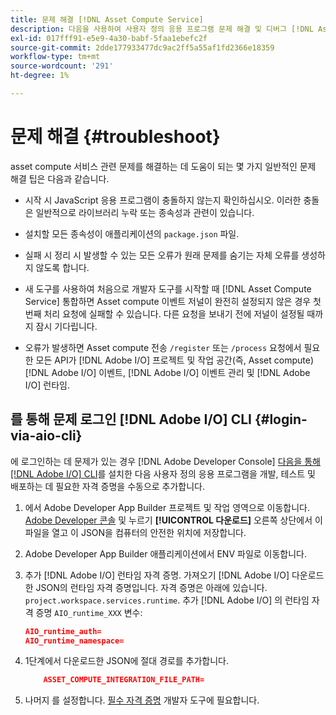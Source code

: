 ```yaml
---
title: 문제 해결 [!DNL Asset Compute Service]
description: 다음을 사용하여 사용자 정의 응용 프로그램 문제 해결 및 디버그 [!DNL Asset Compute Service].
exl-id: 017fff91-e5e9-4a30-babf-5faa1ebefc2f
source-git-commit: 2dde177933477dc9ac2ff5a55af1fd2366e18359
workflow-type: tm+mt
source-wordcount: '291'
ht-degree: 1%

---
```


# 문제 해결 {#troubleshoot}

asset compute 서비스 관련 문제를 해결하는 데 도움이 되는 몇 가지 일반적인 문제 해결 팁은 다음과 같습니다.

* 시작 시 JavaScript 응용 프로그램이 충돌하지 않는지 확인하십시오. 이러한 충돌은 일반적으로 라이브러리 누락 또는 종속성과 관련이 있습니다.
* 설치할 모든 종속성이 애플리케이션의 `package.json` 파일.
* 실패 시 정리 시 발생할 수 있는 모든 오류가 원래 문제를 숨기는 자체 오류를 생성하지 않도록 합니다.

* 새 도구를 사용하여 처음으로 개발자 도구를 시작할 때 [!DNL Asset Compute Service] 통합하면 Asset compute 이벤트 저널이 완전히 설정되지 않은 경우 첫 번째 처리 요청에 실패할 수 있습니다. 다른 요청을 보내기 전에 저널이 설정될 때까지 잠시 기다립니다.
* 오류가 발생하면 Asset compute 전송 `/register` 또는 `/process` 요청에서 필요한 모든 API가 [!DNL Adobe I/O] 프로젝트 및 작업 공간(즉, Asset compute) [!DNL Adobe I/O] 이벤트, [!DNL Adobe I/O] 이벤트 관리 및 [!DNL Adobe I/O] 런타임.

## 를 통해 문제 로그인 [!DNL Adobe I/O] CLI {#login-via-aio-cli}

에 로그인하는 데 문제가 있는 경우 [!DNL Adobe Developer Console] [다음을 통해 [!DNL Adobe I/O] CLI](https://developer.adobe.com/app-builder/docs/getting_started/first_app/#3-signing-in-from-cli)를 설치한 다음 사용자 정의 응용 프로그램을 개발, 테스트 및 배포하는 데 필요한 자격 증명을 수동으로 추가합니다.

1. 에서 Adobe Developer App Builder 프로젝트 및 작업 영역으로 이동합니다. [Adobe Developer 콘솔](https://console.adobe.io/) 및 누르기 **[!UICONTROL 다운로드]** 오른쪽 상단에서 이 파일을 열고 이 JSON을 컴퓨터의 안전한 위치에 저장합니다.

1. Adobe Developer App Builder 애플리케이션에서 ENV 파일로 이동합니다.

1. 추가 [!DNL Adobe I/O] 런타임 자격 증명. 가져오기 [!DNL Adobe I/O] 다운로드한 JSON의 런타임 자격 증명입니다. 자격 증명은 아래에 있습니다. `project.workspace.services.runtime`. 추가 [!DNL Adobe I/O] 의 런타임 자격 증명 `AIO_runtime_XXX` 변수:

   ```json
   AIO_runtime_auth=
   AIO_runtime_namespace=
   ```

1. 1단계에서 다운로드한 JSON에 절대 경로를 추가합니다.

   ```json
       ASSET_COMPUTE_INTEGRATION_FILE_PATH=
   ```

1. 나머지 를 설정합니다. [필수 자격 증명](develop-custom-application.md) 개발자 도구에 필요합니다.

<!-- TBD for later:
Add any best practices for developers in this section:
* Any items to take care of when creating projects.
* Any naming conventions, reserved keywords, etc.?
* Any terms that can become a source of confusion later based on our OOTB naming.

* If required, add limitations for custom applications and spin those off as best practices.
* Do NOT borrow any content from https://git.corp.adobe.com/nui/nui/blob/master/doc/worker_api.md. It is outdated and irrelevant for 3rd party custom applications.
-->
